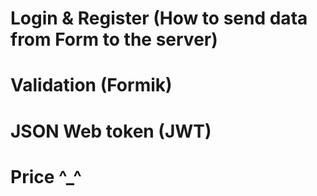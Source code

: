 # Login & Register (How to send data from Form to the server)
# Validation (Formik)
# JSON Web token (JWT)

# Price ^_^